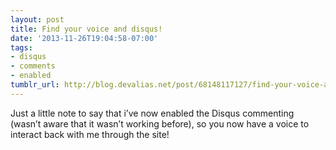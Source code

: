 ```yaml
---
layout: post
title: Find your voice and disqus!
date: '2013-11-26T19:04:58-07:00'
tags:
- disqus
- comments
- enabled
tumblr_url: http://blog.devalias.net/post/68148117127/find-your-voice-and-disqus
---
```

Just a little note to say that i’ve now enabled the Disqus commenting (wasn’t aware that it wasn’t working before), so you now have a voice to interact back with me through the site!
